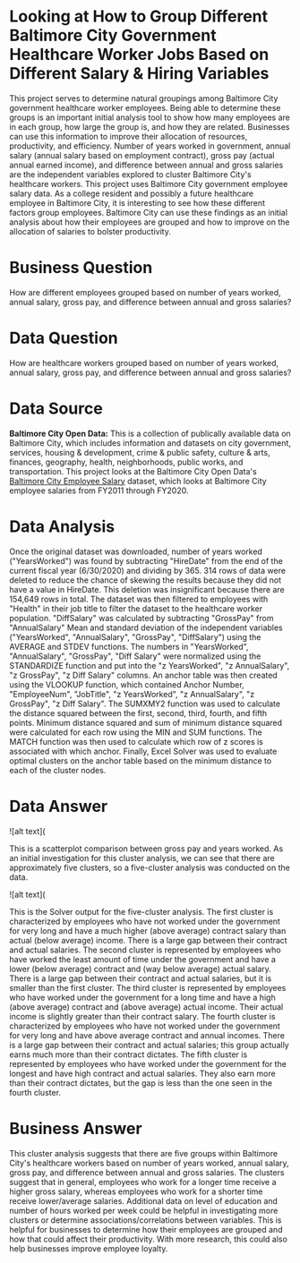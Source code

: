 # Looking at How to Group Different Baltimore City Government Healthcare Worker Jobs Based on Different Salary & Hiring Variables

This project serves to determine natural groupings among Baltimore City government healthcare worker employees. Being able to determine these groups is an important initial analysis tool to show how many employees are in each group, how large the group is, and how they are related. Businesses can use this information to improve their allocation of resources, productivity, and efficiency.
Number of years worked in government, annual salary (annual salary based on employment contract), gross pay (actual annual earned income), and difference between annual and gross salaries are the independent variables explored to cluster Baltimore City's healthcare workers.
This project uses Baltimore City government employee salary data. As a college resident and possibly a future healthcare employee in Baltimore City, it is interesting to see how these different factors group employees. Baltimore City can use these findings as an initial analysis about how their employees are grouped and how to improve on the allocation of salaries to bolster productivity.

# Business Question
How are different employees grouped based on number of years worked, annual salary, gross pay, and difference between annual and gross salaries?

# Data Question
How are healthcare workers grouped based on number of years worked, annual salary, gross pay, and difference between annual and gross salaries?

# Data Source
**Baltimore City Open Data:** This is a collection of publically available data on Baltimore City, which includes information and datasets on city government, services, housing & development, crime & public safety, culture & arts, finances, geography, health, neighborhoods, public works, and transportation.
This project looks at the Baltimore City Open Data's [Baltimore City Employee Salary](https://data.baltimorecity.gov/City-Government/Baltimore-City-Employees-Salaries/w28m-utix) dataset, which looks at Baltimore City employee salaries from FY2011 through FY2020.

# Data Analysis
Once the original dataset was downloaded, number of years worked ("YearsWorked") was found by subtracting "HireDate" from the end of the current fiscal year (6/30/2020) and dividing by 365. 314 rows of data were deleted to reduce the chance of skewing the results because they did not have a value in HireDate. This deletion was insignificant because there are 154,649 rows in total. The dataset was then filtered to employees with "Health" in their job title to filter the dataset to the healthcare worker population. "DiffSalary" was calculated by subtracting "GrossPay" from "AnnualSalary"
Mean and standard deviation of the independent variables ("YearsWorked", "AnnualSalary", "GrossPay", "DiffSalary") using the AVERAGE and STDEV functions. The numbers in "YearsWorked", "AnnualSalary", "GrossPay", "Diff Salary" were normalized using the STANDARDIZE function and put into the "z YearsWorked", "z AnnualSalary", "z GrossPay", "z Diff Salary" columns. An anchor table was then created using the VLOOKUP function, which contained Anchor Number, "EmployeeNum", "JobTitle", "z YearsWorked", "z AnnualSalary", "z GrossPay", "z Diff Salary". The SUMXMY2 function was used to calculate the distance squared between the first, second, third, fourth, and fifth points. Minimum distance squared and sum of minimum distance squared were calculated for each row using the MIN and SUM functions. The MATCH function was then used to calculate which row of z scores is associated with which anchor. Finally, Excel Solver was used to evaluate optimal clusters on the anchor table based on the minimum distance to each of the cluster nodes.

# Data Answer
![alt text](

This is a scatterplot comparison between gross pay and years worked. As an initial investigation for this cluster analysis, we can see that there are approximately five clusters, so a five-cluster analysis was conducted on the data. 

![alt text](

This is the Solver output for the five-cluster analysis. The first cluster is characterized by employees who have not worked under the government for very long and have a much higher (above average) contract salary than actual (below average) income. There is a large gap between their contract and actual salaries.
The second cluster is represented by employees who have worked the least amount of time under the government and have a lower (below average) contract and (way below average) actual salary. There is a large gap between their contract and actual salaries, but it is smaller than the first cluster.
The third cluster is represented by employees who have worked under the government for a long time and have a high (above average) contract and (above average) actual income. Their actual income is slightly greater than their contract salary.
The fourth cluster is characterized by employees who have not worked under the government for very long and have above average contract and annual incomes. There is a large gap between their contract and actual salaries; this group actually earns much more than their contract dictates.
The fifth cluster is represented by employees who have worked under the government for the longest and have high contract and actual salaries. They also earn more than their contract dictates, but the gap is less than the one seen in the fourth cluster.

# Business Answer
This cluster analysis suggests that there are five groups within Baltimore City's healthcare workers based on number of years worked, annual salary, gross pay, and difference between annual and gross salaries. The clusters suggest that in general, employees who work for a longer time receive a higher gross salary, whereas employees who work for a shorter time receive lower/average salaries. Additional data on level of education and number of hours worked per week could be helpful in investigating more clusters or determine associations/correlations between variables. This is helpful for businesses to determine how their employees are grouped and how that could affect their productivity. With more research, this could also help businesses improve employee loyalty.

